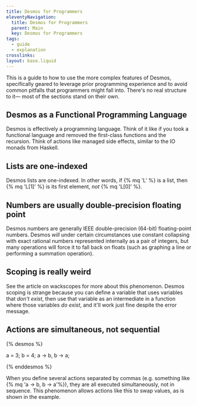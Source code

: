 ```yaml
---
title: Desmos for Programmers
eleventyNavigation:
  title: Desmos for Programmers
  parent: Main
  key: Desmos for Programmers
tags:
  - guide
  - explanation
crosslinks:
layout: base.liquid
---
```


This is a guide to how to use the more complex features of Desmos, specifically geared to leverage prior programming experience and to avoid common pitfalls that programmers might fall into. There's no real structure to it&mdash; most of the sections stand on their own.

## Desmos as a Functional Programming Language

Desmos is effectively a programming language. Think of it like if you took a functional language and removed the first-class functions and the recursion. Think of actions like managed side effects, similar to the IO monads from Haskell.

## Lists are one-indexed

Desmos lists are one-indexed. In other words, if {% mq 'L' %} is a list, then {% mq 'L[1]' %} is its first element, _not_ {% mq 'L[0]' %}.

## Numbers are usually double-precision floating point

Desmos numbers are generally IEEE double-precision (64-bit) floating-point numbers. Desmos _will_ under certain circumstances use constant collapsing with exact rational numbers represented internally as a pair of integers, but many operations will force it to fall back on floats (such as graphing a line or performing a summation operation).

## Scoping is really weird

See the article on wackscopes for more about this phenomenon. Desmos scoping is strange because you can define a variable that uses variables that _don't exist_, then use that variable as an intermediate in a function where those variables _do exist_, and it'll work just fine despite the error message.

## Actions are simultaneous, not sequential

<div class="small-narrow-desmos float-right">

{% desmos %}

a = 3;
b = 4;
a -> b, b -> a;

{% enddesmos %}

</div>

When you define several actions separated by commas (e.g. something like {% mq 'a -> b, b -> a'%}), they are all executed simultaneously, not in sequence. This phenomenon allows actions like this to swap values, as is shown in the example.
